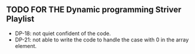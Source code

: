 ## TODO FOR THE Dynamic programming Striver Playlist

- DP-18: not quiet confident of the code.
- DP-21: not able to write the code to handle the case with 0 in the array element.